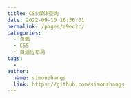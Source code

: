 ```yaml
---
title: CSS媒体查询
date: 2022-09-10 16:36:01
permalink: /pages/a9ec2c/
categories:
  - 页面
  - CSS
  - 自适应布局
tags:
  - 
author: 
  name: simonzhangs
  link: https://github.com/simonzhangs
---
```

